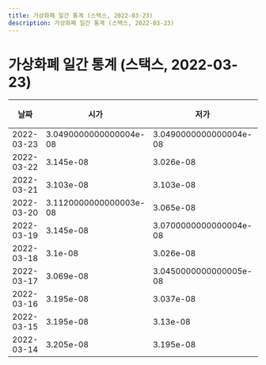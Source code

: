 ```yaml
---
title: 가상화폐 일간 통계 (스택스, 2022-03-23)
description: 가상화폐 일간 통계 (스택스, 2022-03-23)
---
```


가상화폐 일간 통계 (스택스, 2022-03-23)
===

|날짜|시가|저가|고가|종가|비고|
|--|--|--|--|--|--|
|2022-03-23|3.0490000000000004e-08|3.0490000000000004e-08|3.347e-08|3.121e-08|    |
|2022-03-22|3.145e-08|3.026e-08|3.145e-08|3.0490000000000004e-08|    |
|2022-03-21|3.103e-08|3.103e-08|3.1999999999999995e-08|3.167e-08|    |
|2022-03-20|3.1120000000000003e-08|3.065e-08|3.124e-08|3.083e-08|    |
|2022-03-19|3.145e-08|3.0700000000000004e-08|3.186e-08|3.1120000000000003e-08|    |
|2022-03-18|3.1e-08|3.026e-08|3.271e-08|3.042e-08|    |
|2022-03-17|3.069e-08|3.0450000000000005e-08|3.111e-08|3.111e-08|    |
|2022-03-16|3.195e-08|3.037e-08|3.195e-08|3.037e-08|    |
|2022-03-15|3.195e-08|3.13e-08|3.195e-08|3.1309999999999994e-08|    |
|2022-03-14|3.205e-08|3.195e-08|3.277e-08|3.195e-08|    |
